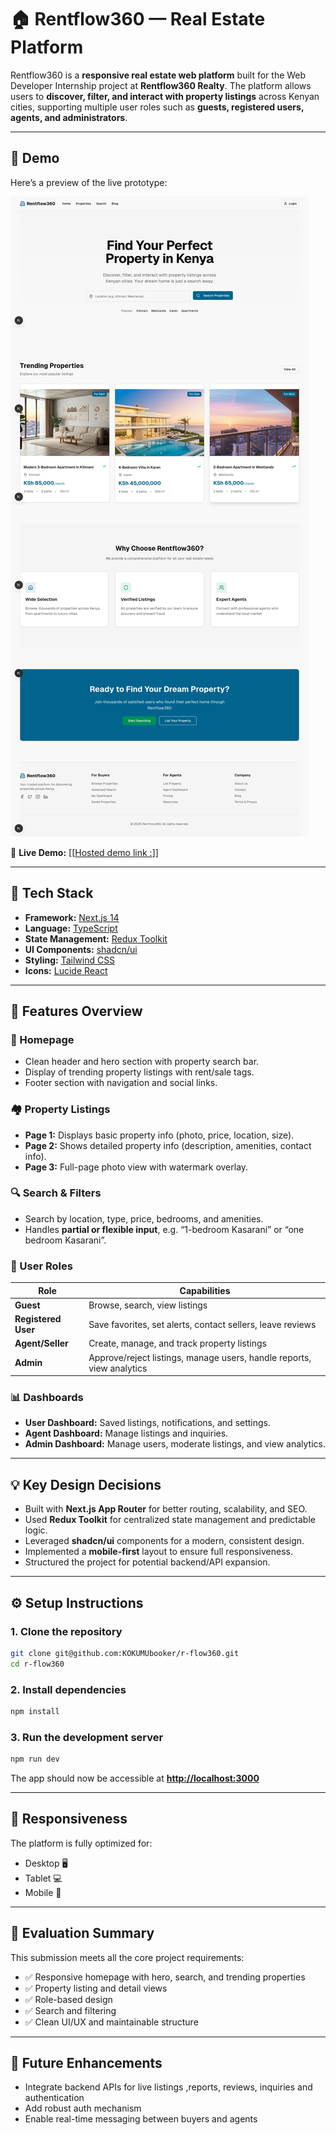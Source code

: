 # 🏠 Rentflow360 — Real Estate Platform

Rentflow360 is a **responsive real estate web platform** built for the Web Developer Internship project at **Rentflow360 Realty**.
The platform allows users to **discover, filter, and interact with property listings** across Kenyan cities, supporting multiple user roles such as **guests, registered users, agents, and administrators**.

---

## 🚀 Demo

Here’s a preview of the live prototype:

![Rentflow360 Demo Screenshot](./readme_assets/rflow-screeshot.png)

🔗 **Live Demo:** [\[[Hosted demo link :](https://r-flow360.netlify.app/)\]]

---

## 🧩 Tech Stack

- **Framework:** [Next.js 14](https://nextjs.org/)
- **Language:** [TypeScript](https://www.typescriptlang.org/)
- **State Management:** [Redux Toolkit](https://redux-toolkit.js.org/)
- **UI Components:** [shadcn/ui](https://ui.shadcn.com/)
- **Styling:** [Tailwind CSS](https://tailwindcss.com/)
- **Icons:** [Lucide React](https://lucide.dev/)

---

## 🧭 Features Overview

### 🏡 Homepage

- Clean header and hero section with property search bar.
- Display of trending property listings with rent/sale tags.
- Footer section with navigation and social links.

### 🏘️ Property Listings

- **Page 1:** Displays basic property info (photo, price, location, size).
- **Page 2:** Shows detailed property info (description, amenities, contact info).
- **Page 3:** Full-page photo view with watermark overlay.

### 🔍 Search & Filters

- Search by location, type, price, bedrooms, and amenities.
- Handles **partial or flexible input**, e.g. “1-bedroom Kasarani” or “one bedroom Kasarani”.

### 👥 User Roles

| Role                | Capabilities                                                          |
| ------------------- | --------------------------------------------------------------------- |
| **Guest**           | Browse, search, view listings                                         |
| **Registered User** | Save favorites, set alerts, contact sellers, leave reviews            |
| **Agent/Seller**    | Create, manage, and track property listings                           |
| **Admin**           | Approve/reject listings, manage users, handle reports, view analytics |

### 📊 Dashboards

- **User Dashboard:** Saved listings, notifications, and settings.
- **Agent Dashboard:** Manage listings and inquiries.
- **Admin Dashboard:** Manage users, moderate listings, and view analytics.

---

## 💡 Key Design Decisions

- Built with **Next.js App Router** for better routing, scalability, and SEO.
- Used **Redux Toolkit** for centralized state management and predictable logic.
- Leveraged **shadcn/ui** components for a modern, consistent design.
- Implemented a **mobile-first** layout to ensure full responsiveness.
- Structured the project for potential backend/API expansion.

---

## ⚙️ Setup Instructions

### 1. Clone the repository

```bash
git clone git@github.com:KOKUMUbooker/r-flow360.git
cd r-flow360
```

### 2. Install dependencies

```bash
npm install
```

### 3. Run the development server

```bash
npm run dev
```

The app should now be accessible at **[http://localhost:3000](http://localhost:3000)**

---

## 📱 Responsiveness

The platform is fully optimized for:

- Desktop 🖥️
- Tablet 💻
- Mobile 📱

---

## 🧾 Evaluation Summary

This submission meets all the core project requirements:

- ✅ Responsive homepage with hero, search, and trending properties
- ✅ Property listing and detail views
- ✅ Role-based design
- ✅ Search and filtering
- ✅ Clean UI/UX and maintainable structure

---

## 🧠 Future Enhancements

- Integrate backend APIs for live listings ,reports, reviews, inquiries and authentication
- Add robust auth mechanism
- Enable real-time messaging between buyers and agents
